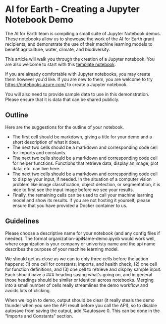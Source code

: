 # AI for Earth - Creating a Jupyter Notebook Demo
The AI for Earth team is compiling a small suite of Jupyter Notebook demos.  These notebooks allow us to showcase the work of the AI for Earth grant recipients, and demonstrate the use of their machine learning models to benefit agriculture, water, climate, and biodiversity.  

This article will walk you through the creation of a Jupyter notebook.  You are also welcome to start with this [template notebook](./Notebooks/template-demo.ipynb).  

If you are already comfortable with Jupyter notebooks, you may create them however you'd like.  If you are new to them, you are welcome to try https://notebooks.azure.com/ to create a Jupyter notebook.  

You will also need to provide sample data to use in this demonstration.  Please ensure that it is data that can be shared publicly.  

## Outline

Here are the suggestions for the outline of your notebook.  
+ The first cell should be markdown, giving a title for your demo and a short description of what it does.  
+ The next two cells should be a markdown and corresponding code cell for imports and constants.  
+ The next two cells should be a markdown and corresponding code cell for helper functions.  Functions that retrieve data, display an image, plot data, etc. can live here.  
+ The next two cells should be a markdown and corresponding code cell to display your input, if needed.  In the situation of a computer vision problem like image classification, object detection, or segmentation, it is nice to first see the input image before we see your results.
+ Finally, the remaining cells can be used to call your machine learning model and show its results.  If you are not hosting it yourself, please ensure that you have provided a Docker container to us.  

## Guidelines

Please choose a descriptive name for your notebook (and any config files if needed).  The format organization-apiName-demo.ipynb would work well, where organization is your company or univeristy name and the api name describes the purpose of your machine learning model.  
	
We should get as close as we can to only three cells before the action happens: (1) one cell for constants, imports, and health check, (2) one cell for function definitions, and (3) one cell to retrieve and display sample input.  Each should have a ### heading saying what's going on, and in general those headings should be similar or identical across notebooks.  Merging into a small number of cells really streamlines the demo workflow and avoids lots of clicking.  
	
When we log in to demo, output should be clear (it really steals the demo thunder when you see the API result before you call the API), so to disable autosave from saving the output, add %autosave 0.  This can be done in the "Imports and Constants" section.  
